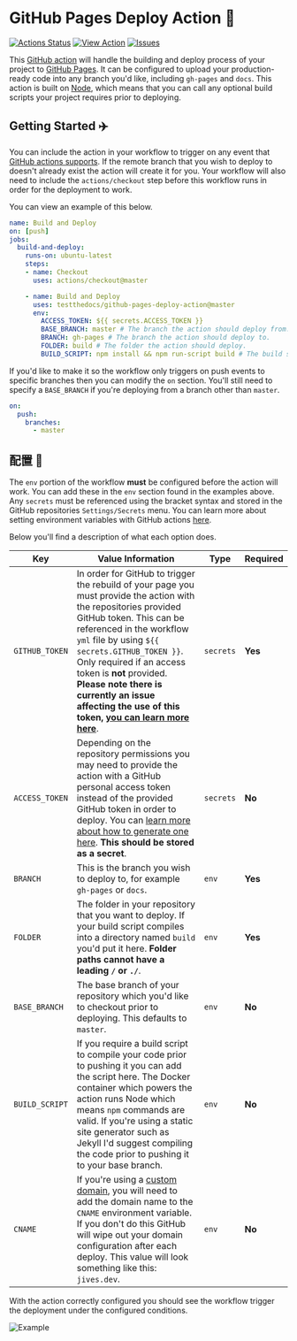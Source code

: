 # GitHub Pages Deploy Action :rocket: 

[![Actions Status](https://github.com/grasilife/github-pages-deploy-action/workflows/integration/badge.svg)](https://github.com/grasilife/github-pages-deploy-action/actions) [![View Action](https://img.shields.io/badge/view-action-blue.svg)](https://github.com/marketplace/actions/deploy-to-github-pages) [![Issues](https://img.shields.io/github/issues/grasilife/github-pages-deploy-action.svg)](https://github.com/grasilife/github-pages-deploy-action/issues)

This [GitHub action](https://github.com/features/actions) will handle the building and deploy process of your project to [GitHub Pages](https://pages.github.com/). It can be configured to upload your production-ready code into any branch you'd like, including `gh-pages` and `docs`. This action is built on [Node](https://nodejs.org/en/), which means that you can call any optional build scripts your project requires prior to deploying.

## Getting Started :airplane:
You can include the action in your workflow to trigger on any event that [GitHub actions supports](https://help.github.com/en/articles/events-that-trigger-workflows). If the remote branch that you wish to deploy to doesn't already exist the action will create it for you. Your workflow will also need to include the `actions/checkout` step before this workflow runs in order for the deployment to work. 

You can view an example of this below.

```yml
name: Build and Deploy
on: [push]
jobs:
  build-and-deploy:
    runs-on: ubuntu-latest
    steps:
    - name: Checkout
      uses: actions/checkout@master

    - name: Build and Deploy
      uses: testthedocs/github-pages-deploy-action@master
      env:
        ACCESS_TOKEN: ${{ secrets.ACCESS_TOKEN }}
        BASE_BRANCH: master # The branch the action should deploy from.
        BRANCH: gh-pages # The branch the action should deploy to.
        FOLDER: build # The folder the action should deploy.
        BUILD_SCRIPT: npm install && npm run-script build # The build script the action should run prior to deploying.
```

If you'd like to make it so the workflow only triggers on push events to specific branches then you can modify the `on` section. You'll still need to specify a `BASE_BRANCH` if you're deploying from a branch other than `master`.

```yml
on:
  push:	
    branches:	
      - master
```

## 配置 📁

The `env` portion of the workflow **must** be configured before the action will work. You can add these in the `env` section found in the examples above. Any `secrets` must be referenced using the bracket syntax and stored in the GitHub repositories `Settings/Secrets` menu. You can learn more about setting environment variables with GitHub actions [here](https://help.github.com/en/articles/workflow-syntax-for-github-actions#jobsjob_idstepsenv).

Below you'll find a description of what each option does.

| Key            | Value Information                                                                                                                                                                                                                                                                                                                                                                                                                                          | Type      | Required |
|----------------|------------------------------------------------------------------------------------------------------------------------------------------------------------------------------------------------------------------------------------------------------------------------------------------------------------------------------------------------------------------------------------------------------------------------------------------------------------|-----------|----------|
| `GITHUB_TOKEN` | In order for GitHub to trigger the rebuild of your page you must provide the action with the repositories provided GitHub token. This can be referenced in the workflow `yml` file by using `${{ secrets.GITHUB_TOKEN }}`. Only required if an access token is **not** provided. **Please note there is currently an issue affecting the use of this token, [you can learn more here](https://github.com/grasilife/github-pages-deploy-action/issues/5)**. | `secrets` | **Yes**  |
| `ACCESS_TOKEN` | Depending on the repository permissions you may need to provide the action with a GitHub personal access token instead of the provided GitHub token in order to deploy. You can [learn more about how to generate one here](https://help.github.com/en/articles/creating-a-personal-access-token-for-the-command-line). **This should be stored as a secret**.                                                                                             | `secrets` | **No**   |
| `BRANCH`       | This is the branch you wish to deploy to, for example `gh-pages` or `docs`.                                                                                                                                                                                                                                                                                                                                                                                | `env`     | **Yes**  |
| `FOLDER`       | The folder in your repository that you want to deploy. If your build script compiles into a directory named `build` you'd put it here. **Folder paths cannot have a leading `/` or `./`**.                                                                                                                                                                                                                                                                 | `env`     | **Yes**  |
| `BASE_BRANCH`  | The base branch of your repository which you'd like to checkout prior to deploying. This defaults to `master`.                                                                                                                                                                                                                                                                                                                                             | `env`     | **No**   |
| `BUILD_SCRIPT` | If you require a build script to compile your code prior to pushing it you can add the script here. The Docker container which powers the action runs Node which means `npm` commands are valid. If you're using a static site generator such as Jekyll I'd suggest compiling the code prior to pushing it to your base branch.                                                                                                                            | `env`     | **No**   |
| `CNAME`        | If you're using a [custom domain](https://help.github.com/en/articles/using-a-custom-domain-with-github-pages), you will need to add the domain name to the `CNAME` environment variable. If you don't do this GitHub will wipe out your domain configuration after each deploy. This value will look something like this: `jives.dev`.                                                                                                                    | `env`     | **No**   |

With the action correctly configured you should see the workflow trigger the deployment under the configured conditions.

![Example](screenshot.png)
